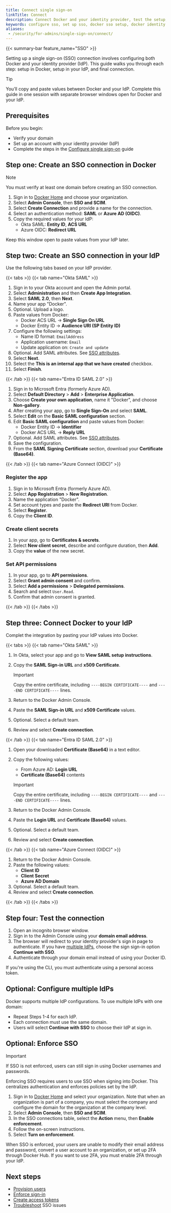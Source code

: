 ```yaml
---
title: Connect single sign-on
linkTitle: Connect
description: Connect Docker and your identity provider, test the setup, and enable enforcement
keywords: configure sso, set up sso, docker sso setup, docker identity provider, sso enforcement, docker hub, security
aliases:
 - /security/for-admins/single-sign-on/connect/
---
```


{{< summary-bar feature_name="SSO" >}}

Setting up a single sign-on (SSO) connection involves configuring both Docker
and your identity provider (IdP). This guide walks you through each step: setup
in Docker, setup in your IdP, and final connection.

> [!TIP]
>
> You’ll copy and paste values between Docker and your IdP. Complete this guide
in one session with separate browser windows open for Docker and your IdP.

## Prerequisites

Before you begin:

- Verify your domain
- Set up an account with your identity provider (IdP)
- Complete the steps in the [Configure single sign-on](configure.md) guide

## Step one: Create an SSO connection in Docker

>[!NOTE]
>
> You must verify at least one domain before creating an SSO connection.

1. Sign in to [Docker Home](https://app.docker.com) and choose your
organization.
1. Select **Admin Console**, then **SSO and SCIM**.
1. Select **Create Connection** and provide a name for the connection.
1. Select an authentication method: **SAML** or **Azure AD (OIDC)**.
1. Copy the required values for your IdP:
    - Okta SAML: **Entity ID**, **ACS URL**
    - Azure OIDC: **Redirect URL**

Keep this window open to paste values from your IdP later.

## Step two: Create an SSO connection in your IdP

Use the following tabs based on your IdP provider.

{{< tabs >}}
{{< tab name="Okta SAML" >}}

1. Sign in to your Okta account and open the Admin portal.
1. Select **Administration** and then **Create App Integration**.
1. Select **SAML 2.0**, then **Next**.
1. Name your app "Docker".
1. Optional. Upload a logo.
1. Paste values from Docker:
    - Docker ACS URL -> **Single Sign On URL**
    - Docker Entity ID -> **Audience URI (SP Entity ID)**
1. Configure the following settings:
    - Name ID format: `EmailAddress`
    - Application username: `Email`
    - Update application on: `Create and update`
1. Optional. Add SAML attributes. See [SSO attributes](/manuals/enterprise/security/provisioning/_index.md#sso-attributes).
1. Select **Next**.
1. Select the **This is an internal app that we have created** checkbox.
1. Select **Finish**.

{{< /tab >}}
{{< tab name="Entra ID SAML 2.0" >}}

1. Sign in to Microsoft Entra (formerly Azure AD).
1. Select **Default Directory** > **Add** > **Enterprise Application**.
1. Choose **Create your own application**, name it "Docker", and choose **Non-gallery**.
1. After creating your app, go to **Single Sign-On** and select **SAML**.
1. Select **Edit** on the **Basic SAML configuration** section.
1. Edit **Basic SAML configuration** and paste values from Docker:
    - Docker Entity ID -> **Identifier**
    - Docker ACS URL -> **Reply URL**
1. Optional. Add SAML attributes. See [SSO attributes](/manuals/enterprise/security/provisioning/_index.md#sso-attributes).
1. Save the configuration.
1. From the **SAML Signing Certificate** section, download your **Certificate (Base64)**.

{{< /tab >}}
{{< tab name="Azure Connect (OIDC)" >}}

### Register the app

1. Sign in to Microsoft Entra (formerly Azure AD).
1. Select **App Registration** > **New Registration**.
1. Name the application "Docker".
1. Set account types and paste the **Redirect URI** from Docker.
1. Select **Register**.
1. Copy the **Client ID**.

### Create client secrets

1. In your app, go to **Certificates & secrets**.
1. Select **New client secret**, describe and configure duration, then **Add**.
1. Copy the **value** of the new secret.

### Set API permissions

1. In your app, go to **API permissions**.
1. Select **Grant admin consent** and confirm.
1. Select **Add a permissions** > **Delegated permissions**.
1. Search and select `User.Read`.
1. Confirm that admin consent is granted.

{{< /tab >}}
{{< /tabs >}}

## Step three: Connect Docker to your IdP

Complet the integration by pasting your IdP values into Docker.

{{< tabs >}}
{{< tab name="Okta SAML" >}}

1. In Okta, select your app and go to **View SAML setup instructions**.
1. Copy the **SAML Sign-in URL** and **x509 Certificate**.

    > [!IMPORTANT]
    >
    > Copy the entire certificate, including `----BEGIN CERTIFICATE----` and `----END CERTIFICATE----` lines.
1. Return to the Docker Admin Console.
1. Paste the **SAML Sign-in URL** and **x509 Certificate** values.
1. Optional. Select a default team.
1. Review and select **Create connection**.

{{< /tab >}}
{{< tab name="Entra ID SAML 2.0" >}}

1. Open your downloaded **Certificate (Base64)** in a text editor.
1. Copy the following values:
    - From Azure AD: **Login URL**
    - **Certificate (Base64)** contents

    > [!IMPORTANT]
    >
    > Copy the entire certificate, including `----BEGIN CERTIFICATE----` and `----END CERTIFICATE----` lines.
1. Return to the Docker Admin Console.
1. Paste the **Login URL** and **Certificate (Base64)** values.
1. Optional. Select a default team.
1. Review and select **Create connection**.

{{< /tab >}}
{{< tab name="Azure Connect (OIDC)" >}}

1. Return to the Docker Admin Console.
1. Paste the following values:
    - **Client ID**
    - **Client Secret**
    - **Azure AD Domain**
1. Optional. Select a default team.
1. Review and select **Create connection**.

{{< /tab >}}
{{< /tabs >}}

## Step four: Test the connection

1. Open an incognito browser window.
1. Sign in to the Admin Console using your **domain email address**.
1. The browser will redirect to your identity provider's sign in page to authenticate. If you have [multiple IdPs](#optional-configure-multiple-idps), choose the sign sign-in option **Continue with SSO**.
1. Authenticate through your domain email instead of using your Docker ID.

If you're using the CLI, you must authenticate using a personal access token.

## Optional: Configure multiple IdPs

Docker supports multiple IdP configurations. To use multiple IdPs with one domain:

- Repeat Steps 1-4 for each IdP.
- Each connection must use the same domain.
- Users will select **Continue with SSO** to choose their IdP at sign in.

## Optional: Enforce SSO

> [!IMPORTANT]
>
> If SSO is not enforced, users can still sign in using Docker usernames and passwords.

Enforcing SSO requires users to use SSO when signing into Docker. This centralizes authentication and enforces policies set by the IdP.

1. Sign in to [Docker Home](https://app.docker.com/) and select
your organization. Note that when an organization is part of a company, you must select the company and configure the domain for the organization at the company level.
1. Select **Admin Console**, then **SSO and SCIM**.
1. In the SSO connections table, select the **Action** menu, then **Enable enforcement**.
1. Follow the on-screen instructions.
1. Select **Turn on enforcement**.

When SSO is enforced, your users are unable to modify their email address and
password, convert a user account to an organization, or set up 2FA through
Docker Hub. If you want to use 2FA, you must enable 2FA through your IdP.

## Next steps

- [Provision users](/manuals/enterprise/security/provisioning/_index.md)
- [Enforce sign-in](../enforce-sign-in/_index.md)
- [Create access tokens](/manuals/enterprise/security/access-tokens.md)
- [Troubleshoot](/manuals/enterprise/troubleshoot/troubleshoot-sso.md) SSO issues
